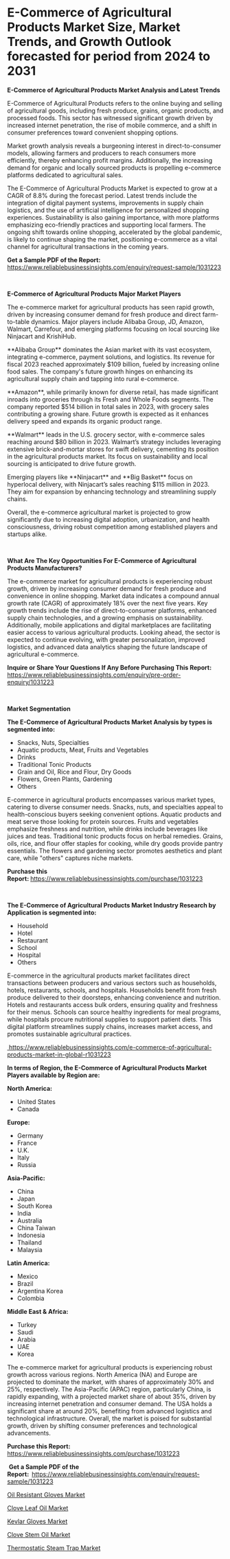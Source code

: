 <p><h1>E-Commerce of Agricultural Products Market Size, Market Trends, and Growth Outlook forecasted for period from 2024 to 2031</h1></p><p><strong>E-Commerce of Agricultural Products Market Analysis and Latest Trends</strong></p>
<p><p>E-Commerce of Agricultural Products refers to the online buying and selling of agricultural goods, including fresh produce, grains, organic products, and processed foods. This sector has witnessed significant growth driven by increased internet penetration, the rise of mobile commerce, and a shift in consumer preferences toward convenient shopping options. </p><p>Market growth analysis reveals a burgeoning interest in direct-to-consumer models, allowing farmers and producers to reach consumers more efficiently, thereby enhancing profit margins. Additionally, the increasing demand for organic and locally sourced products is propelling e-commerce platforms dedicated to agricultural sales. </p><p>The E-Commerce of Agricultural Products Market is expected to grow at a CAGR of 8.8% during the forecast period. Latest trends include the integration of digital payment systems, improvements in supply chain logistics, and the use of artificial intelligence for personalized shopping experiences. Sustainability is also gaining importance, with more platforms emphasizing eco-friendly practices and supporting local farmers. The ongoing shift towards online shopping, accelerated by the global pandemic, is likely to continue shaping the market, positioning e-commerce as a vital channel for agricultural transactions in the coming years.</p></p>
<p><strong>Get a Sample PDF of the Report:&nbsp;</strong> <a href="https://www.reliablebusinessinsights.com/enquiry/request-sample/1031223">https://www.reliablebusinessinsights.com/enquiry/request-sample/1031223</a></p>
<p>&nbsp;</p>
<p><strong>E-Commerce of Agricultural Products Major Market Players</strong></p>
<p><p>The e-commerce market for agricultural products has seen rapid growth, driven by increasing consumer demand for fresh produce and direct farm-to-table dynamics. Major players include Alibaba Group, JD, Amazon, Walmart, Carrefour, and emerging platforms focusing on local sourcing like Ninjacart and KrishiHub.</p><p>**Alibaba Group** dominates the Asian market with its vast ecosystem, integrating e-commerce, payment solutions, and logistics. Its revenue for fiscal 2023 reached approximately $109 billion, fueled by increasing online food sales. The company's future growth hinges on enhancing its agricultural supply chain and tapping into rural e-commerce.</p><p>**Amazon**, while primarily known for diverse retail, has made significant inroads into groceries through its Fresh and Whole Foods segments. The company reported $514 billion in total sales in 2023, with grocery sales contributing a growing share. Future growth is expected as it enhances delivery speed and expands its organic product range.</p><p>**Walmart** leads in the U.S. grocery sector, with e-commerce sales reaching around $80 billion in 2023. Walmart’s strategy includes leveraging extensive brick-and-mortar stores for swift delivery, cementing its position in the agricultural products market. Its focus on sustainability and local sourcing is anticipated to drive future growth.</p><p>Emerging players like **Ninjacart** and **Big Basket** focus on hyperlocal delivery, with Ninjacart’s sales reaching $115 million in 2023. They aim for expansion by enhancing technology and streamlining supply chains. </p><p>Overall, the e-commerce agricultural market is projected to grow significantly due to increasing digital adoption, urbanization, and health consciousness, driving robust competition among established players and startups alike.</p></p>
<p>&nbsp;</p>
<p><strong>What Are The Key Opportunities For E-Commerce of Agricultural Products Manufacturers?</strong></p>
<p><p>The e-commerce market for agricultural products is experiencing robust growth, driven by increasing consumer demand for fresh produce and convenience in online shopping. Market data indicates a compound annual growth rate (CAGR) of approximately 18% over the next five years. Key growth trends include the rise of direct-to-consumer platforms, enhanced supply chain technologies, and a growing emphasis on sustainability. Additionally, mobile applications and digital marketplaces are facilitating easier access to various agricultural products. Looking ahead, the sector is expected to continue evolving, with greater personalization, improved logistics, and advanced data analytics shaping the future landscape of agricultural e-commerce.</p></p>
<p><strong>Inquire or Share Your Questions If Any Before Purchasing This Report:</strong> <a href="https://www.reliablebusinessinsights.com/enquiry/pre-order-enquiry/1031223">https://www.reliablebusinessinsights.com/enquiry/pre-order-enquiry/1031223</a></p>
<p>&nbsp;</p>
<p><strong>Market Segmentation</strong></p>
<p><strong>The E-Commerce of Agricultural Products Market Analysis by types is segmented into:</strong></p>
<p><ul><li>Snacks, Nuts, Specialties</li><li>Aquatic products, Meat, Fruits and Vegetables</li><li>Drinks</li><li>Traditional Tonic Products</li><li>Grain and Oil, Rice and Flour, Dry Goods</li><li>Flowers, Green Plants, Gardening</li><li>Others</li></ul></p>
<p><p>E-commerce in agricultural products encompasses various market types, catering to diverse consumer needs. Snacks, nuts, and specialties appeal to health-conscious buyers seeking convenient options. Aquatic products and meat serve those looking for protein sources. Fruits and vegetables emphasize freshness and nutrition, while drinks include beverages like juices and teas. Traditional tonic products focus on herbal remedies. Grains, oils, rice, and flour offer staples for cooking, while dry goods provide pantry essentials. The flowers and gardening sector promotes aesthetics and plant care, while "others" captures niche markets.</p></p>
<p><strong>Purchase this Report:&nbsp;</strong><a href="https://www.reliablebusinessinsights.com/purchase/1031223">https://www.reliablebusinessinsights.com/purchase/1031223</a></p>
<p>&nbsp;</p>
<p><strong>The E-Commerce of Agricultural Products Market Industry Research by Application is segmented into:</strong></p>
<p><ul><li>Household</li><li>Hotel</li><li>Restaurant</li><li>School</li><li>Hospital</li><li>Others</li></ul></p>
<p><p>E-commerce in the agricultural products market facilitates direct transactions between producers and various sectors such as households, hotels, restaurants, schools, and hospitals. Households benefit from fresh produce delivered to their doorsteps, enhancing convenience and nutrition. Hotels and restaurants access bulk orders, ensuring quality and freshness for their menus. Schools can source healthy ingredients for meal programs, while hospitals procure nutritional supplies to support patient diets. This digital platform streamlines supply chains, increases market access, and promotes sustainable agricultural practices.</p></p>
<p><a href="https://www.reliablebusinessinsights.com/e-commerce-of-agricultural-products-market-in-global-r1031223">&nbsp;https://www.reliablebusinessinsights.com/e-commerce-of-agricultural-products-market-in-global-r1031223</a></p>
<p><strong>In terms of Region, the E-Commerce of Agricultural Products Market Players available by Region are:</strong></p>
<p>
    <p> <strong> North America: </strong>
        <ul>
            <li>United States</li>
            <li>Canada</li>
        </ul>
        </p> 
    <p> <strong> Europe: </strong>
        <ul>
            <li>Germany</li>
            <li>France</li>
            <li>U.K.</li>
            <li>Italy</li>
            <li>Russia</li>
        </ul>
        </p> 
    <p> <strong> Asia-Pacific: </strong>
        <ul>
            <li>China</li>
            <li>Japan</li>
            <li>South Korea</li>
            <li>India</li>
            <li>Australia</li>
            <li>China Taiwan</li>
            <li>Indonesia</li>
            <li>Thailand</li>
            <li>Malaysia</li>
        </ul>
        </p> 
    <p> <strong> Latin America: </strong>
        <ul>
            <li>Mexico</li>
            <li>Brazil</li>
            <li>Argentina Korea</li>
            <li>Colombia</li>
        </ul>
        </p> 
    <p> <strong> Middle East & Africa: </strong>
        <ul>
            <li>Turkey</li>
            <li>Saudi</li>
            <li>Arabia</li>
            <li>UAE</li>
            <li>Korea</li>
        </ul>
    </p>
    </p>
<p><p>The e-commerce market for agricultural products is experiencing robust growth across various regions. North America (NA) and Europe are projected to dominate the market, with shares of approximately 30% and 25%, respectively. The Asia-Pacific (APAC) region, particularly China, is rapidly expanding, with a projected market share of about 35%, driven by increasing internet penetration and consumer demand. The USA holds a significant share at around 20%, benefiting from advanced logistics and technological infrastructure. Overall, the market is poised for substantial growth, driven by shifting consumer preferences and technological advancements.</p></p>
<p><strong>Purchase this Report: </strong><a href="https://www.reliablebusinessinsights.com/purchase/1031223">https://www.reliablebusinessinsights.com/purchase/1031223</a></p>
<p>&nbsp;<strong>Get a Sample PDF of the Report:&nbsp;&nbsp;</strong><a href="https://www.reliablebusinessinsights.com/enquiry/request-sample/1031223">https://www.reliablebusinessinsights.com/enquiry/request-sample/1031223</a></p>
<p><strong></strong></p>
<p><p><a href="https://medium.com/@rontayewer0/the-oil-resistant-gloves-market-has-witnessed-significant-growth-in-recent-years-and-this-trend-3960c249bf92">Oil Resistant Gloves Market</a></p><p><a href="https://issuu.com/reportprime-2/docs/clove-leaf-oil-market-size-2030.ppt_6d87bd7064b619">Clove Leaf Oil Market</a></p><p><a href="https://medium.com/@rontayewer0/mapping-the-kevlar-gloves-market-trends-challenges-and-breakthroughs-2024-2031-71401534277d">Kevlar Gloves Market</a></p><p><a href="https://issuu.com/reportprime-2/docs/clove-stem-oil-market-size-2030.ppt_2778886f81d96e">Clove Stem Oil Market</a></p><p><a href="https://www.linkedin.com/pulse/global-thermostatic-steam-trap-market-opportunities-challenges2024-3siif?trackingId=oT%2BSnlhATWqK%2FtrP3nJ%2F5A%3D%3D">Thermostatic Steam Trap Market</a></p></p>
